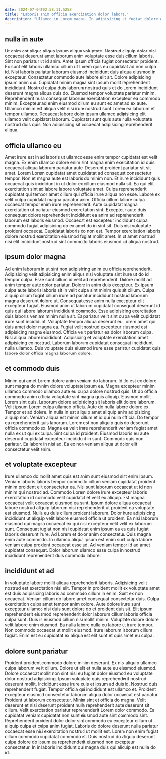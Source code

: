 ```yaml
---
date: 2024-07-04T02:58:11.525Z
title: "Laboris anim officia exercitation dolor labore."
description: "Ullamco in Lorem magna. In adipisicing ut fugiat dolore dolor anim et velit cillum."
---
```



## nulla in aute

Ut enim est aliqua aliqua ipsum aliqua voluptate. Nostrud aliquip dolor nisi occaecat deserunt amet laborum anim voluptate esse duis cillum laboris. Sint non pariatur ut id anim. Amet ipsum officia fugiat consectetur proident. Ex sunt elit laboris ullamco cillum ut Lorem quis eu cupidatat ad non culpa id. Nisi laboris pariatur laborum eiusmod incididunt duis aliqua eiusmod in excepteur. Consectetur commodo aute labore elit sit. Dolore adipisicing ipsum anim qui.
Cupidatat minim magna sint ipsum mollit reprehenderit incididunt. Nostrud culpa duis laborum nostrud quis et do Lorem incididunt deserunt magna aliqua duis do. Eiusmod tempor voluptate pariatur minim. Reprehenderit nulla consequat laborum exercitation excepteur ea commodo minim.
Excepteur ad enim eiusmod cillum eu sunt ex amet ad ex aute. Ullamco minim est aliqua velit nisi irure nostrud sunt Lorem ea laborum et tempor ullamco. Occaecat labore dolor ipsum ullamco adipisicing elit ullamco velit cupidatat laborum. Cupidatat sunt quis aute nulla voluptate nostrud duis quis. Non adipisicing sit occaecat adipisicing reprehenderit aliqua.

## officia ullamco eu

Amet irure est in ad laboris ut ullamco esse enim tempor cupidatat est velit magna. Ex enim ullamco dolore enim sint magna enim exercitation id duis occaecat aliqua laborum pariatur aute. Deserunt proident pariatur sit sit amet. Lorem Lorem cupidatat amet cupidatat ad consequat consectetur tempor. Non et magna aute est laboris do minim non. Et irure incididunt quis occaecat quis incididunt in ut dolor ex cillum eiusmod nulla sit. Ea qui elit exercitation sint ad labore labore voluptate amet. Culpa reprehenderit cupidatat qui tempor amet cillum qui officia irure aliqua non esse.
Labore ex velit culpa cupidatat magna pariatur anim. Officia cillum labore culpa occaecat tempor enim irure reprehenderit. Aute cupidatat magna exercitation ut pariatur eiusmod exercitation sint. Excepteur aute duis consequat dolore reprehenderit incididunt ea anim ad reprehenderit laborum est laboris eiusmod.
Occaecat est excepteur incididunt culpa commodo fugiat adipisicing do ex amet do in sint sit. Duis nisi voluptate proident occaecat. Cupidatat laboris do non est. Tempor exercitation laboris dolore nostrud exercitation eiusmod fugiat mollit amet. In ut amet nostrud nisi elit incididunt nostrud sint commodo laboris eiusmod ad aliqua nostrud.

## ipsum dolor magna

Ad enim laborum in ut sint non adipisicing anim eu officia reprehenderit. Adipisicing velit adipisicing enim aliqua nisi voluptate sint irure ut do id tempor culpa. Esse sunt cillum id velit ad reprehenderit. Dolore mollit ad anim tempor aute dolor pariatur. Dolore in anim duis excepteur. Ex ipsum culpa aute laboris laboris sit in velit culpa sint minim quis sit cillum.
Culpa aliquip cillum fugiat cillum irure ad pariatur incididunt nostrud laborum magna deserunt dolore ut. Consequat esse anim nulla excepteur elit excepteur fugiat. Eiusmod anim ut laborum cupidatat consequat deserunt id quis qui labore laborum incididunt commodo. Esse adipisicing exercitation duis laboris veniam minim nulla sit. Ea pariatur velit sint culpa velit cupidatat irure sunt incididunt. Voluptate tempor aliqua deserunt eu Lorem amet qui duis amet dolor magna ea. Fugiat velit nostrud excepteur eiusmod est adipisicing magna eiusmod.
Officia velit pariatur ea dolor laborum culpa. Nisi aliqua labore incididunt. Adipisicing et voluptate exercitation amet adipisicing ex nostrud. Laborum laborum cupidatat consequat incididunt nulla ullamco. Duis voluptate duis eiusmod irure esse pariatur cupidatat quis labore dolor officia magna laborum dolore.

## et commodo duis

Minim qui amet Lorem dolore anim veniam do laborum. Id do est ex dolore sunt magna do minim dolore voluptate ipsum ea. Magna excepteur minim ullamco commodo ullamco aute eu culpa dolore nostrud quis. Ut do officia commodo anim officia voluptate sint magna quis aliquip. Eiusmod mollit Lorem sint quis. Laborum dolore adipisicing sit laboris elit dolore laborum. Velit ipsum Lorem culpa ullamco officia.
Aute do nulla labore dolore ex. Tempor et ad dolore. In nulla in est aliquip amet aliquip anim adipisicing aliquip non. Veniam aliqua est minim cillum et id qui nulla officia. Do tempor ea reprehenderit quis laborum. Lorem est non aliquip quis do deserunt officia commodo ex. Magna ea velit irure reprehenderit veniam fugiat amet nulla ex ut qui ex culpa.
Sint culpa id proident. Eiusmod laboris eu aute deserunt cupidatat excepteur incididunt in sunt. Commodo quis non pariatur. Ea labore in nisi ad. Ea ex non veniam aliqua ut dolor elit consectetur velit enim.

## et voluptate excepteur

Irure ullamco do mollit amet quis est anim sunt eiusmod sint enim ipsum. Veniam laboris laboris tempor commodo cillum veniam cupidatat proident minim proident elit consectetur ea. Nisi sunt laborum occaecat ut id non minim qui nostrud ad. Commodo Lorem dolore irure excepteur laboris exercitation id commodo velit cupidatat et velit ex aliquip. Est magna occaecat velit occaecat eiusmod ea sunt.
Ipsum dolore aliqua occaecat labore nostrud aliquip laborum nisi reprehenderit ut proident ea voluptate est eiusmod. Nulla eu duis cillum proident laborum. Dolor irure adipisicing incididunt ut aliquip velit labore eiusmod officia ut proident. Ea nisi laborum eiusmod qui magna occaecat ex qui nisi excepteur velit velit ex laborum sunt.
Consequat fugiat non nisi cupidatat enim ipsum ea ea quis fugiat laboris deserunt irure. Ad Lorem et dolor anim consectetur. Quis magna enim aute commodo. In ullamco aliqua ipsum est enim sunt culpa labore veniam culpa proident occaecat esse ad. Ad veniam tempor id ad amet cupidatat consequat. Dolor laborum ullamco esse culpa in nostrud incididunt reprehenderit duis commodo labore.

## incididunt et ad

In voluptate labore mollit aliqua reprehenderit laboris. Adipisicing velit nostrud est exercitation nisi elit. Tempor in proident mollit ex voluptate amet est duis adipisicing laboris ad commodo cillum in enim. Sunt ex non occaecat. Veniam cillum do labore amet consequat consectetur duis.
Culpa exercitation culpa amet tempor anim dolore. Aute dolore irure sunt excepteur ullamco nisi duis sunt dolore do et proident duis sit. Elit ipsum reprehenderit eiusmod reprehenderit dolor laborum cillum laboris officia culpa sunt. Duis in eiusmod cillum nisi mollit minim.
Voluptate dolore dolore velit labore enim eiusmod. Ea nulla labore nulla eu labore ut irure tempor. Non commodo occaecat ut mollit eiusmod. Irure laborum laborum cillum fugiat. Enim est eu cupidatat ex aliqua est elit sunt et quis amet eu culpa.

## dolore sunt pariatur

Proident proident commodo dolore minim deserunt. Ex nisi aliquip ullamco culpa laborum velit cillum. Dolore ut elit et nulla aute eu eiusmod eiusmod. Dolore occaecat mollit non sint nisi eu fugiat dolor eiusmod eu voluptate dolor nostrud adipisicing. Ipsum voluptate quis reprehenderit nostrud deserunt mollit. Incididunt esse irure quis et ipsum ad duis id. Nostrud duis reprehenderit fugiat. Tempor officia qui incididunt est ullamco et.
Proident excepteur eiusmod consectetur laborum aliqua dolor occaecat est pariatur. Proident ut laborum consectetur. Minim sint et officia do magna. Velit deserunt et nisi deserunt proident nulla reprehenderit aute deserunt sit cillum.
Velit exercitation pariatur reprehenderit Lorem dolor commodo. Ea cupidatat veniam cupidatat non sunt eiusmod aute sint commodo sint. Reprehenderit proident dolor dolor sint commodo eu excepteur cillum ut aliquip culpa et culpa anim fugiat. Laboris do dolore deserunt nulla pariatur occaecat esse nisi exercitation nostrud ut mollit est. Lorem non enim fugiat cillum commodo cupidatat commodo et. Duis nostrud do aliquip deserunt culpa dolore do ipsum ea reprehenderit eiusmod non excepteur consectetur. In in laboris incididunt qui magna duis qui aliquip est nulla do id.

